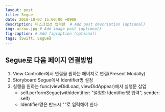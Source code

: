 ```yaml
---
layout: post
title: Segue
date: 2018-10-07 15:00:00 +0900
description: 디스크립션 입력란  # Add post description (optional)
img: arrow.jpg # Add image post (optional)
fig-caption: # Add figcaption (optional)
tags: [Swift, Segue]
---
```


## Segue로 다음 페이지 연결방법
1. View Controller에서 연결을 원하는 페이지로 연결(Present Modally)
2. Storyboard Segue에서 Identifier명 설정
3. 실행을 원하는 func(viewDidLoad, viewDidAppear)에서 실행문 삽입
    - self.performSegue(withIdentifier: "설정한 Identifier명 입력", sender: self)
    - Identifier명은 반드시 ""로 입력해야 한다
